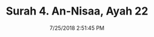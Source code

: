 ---
title       : "Surah 4. An-Nisaa, Ayah 22"
date        : 7/25/2018 2:51:45 PM
draft       : false
type        : "quran"
layout      : "compare"
BookCode    : "CMP"
SurahNumber : "4"
AyahNumber  : "22"
TotalAyah   : "176"
---